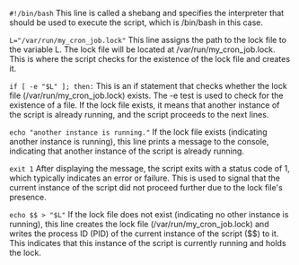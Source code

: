 `#!/bin/bash`
This line is called a shebang and specifies the interpreter that should be used to execute the script, which is /bin/bash in this case.

`L="/var/run/my_cron_job.lock"`
This line assigns the path to the lock file to the variable L. The lock file will be located at /var/run/my_cron_job.lock. This is where the script checks for the existence of the lock file and creates it.

`if [ -e "$L" ]; then:` 
This is an if statement that checks whether the lock file (/var/run/my_cron_job.lock) exists. The -e test is used to check for the existence of a file. If the lock file exists, it means that another instance of the script is already running, and the script proceeds to the next lines.

`echo "another instance is running."`
If the lock file exists (indicating another instance is running), this line prints a message to the console, indicating that another instance of the script is already running.

`exit 1` 
After displaying the message, the script exits with a status code of 1, which typically indicates an error or failure. This is used to signal that the current instance of the script did not proceed further due to the lock file's presence.

`echo $$ > "$L"` 
If the lock file does not exist (indicating no other instance is running), this line creates the lock file (/var/run/my_cron_job.lock) and writes the process ID (PID) of the current instance of the script ($$) to it. This indicates that this instance of the script is currently running and holds the lock.